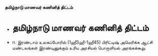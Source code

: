 **தமிழ்நாடு மாணவர் கணினித் திட்டம்**
- # தமிழ்நாடு மாணவர் கணினித் திட்டம்
- n. இரண்டாம் உலகப்போரில் (1ஹீ3ஹீ-1ஹீ45) பிரிட்டிஷ் அமெரிக்க ஆட்சி மண்டலங்கள் இரண்டினுக்கும் உரிய அரசியல் பொருளியல் அரங்கக்கூறு.

